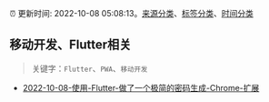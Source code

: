 :alarm_clock: 更新时间: 2022-10-08 05:08:13。[来源分类](../README.md)、[标签分类](../TAGS.md)、[时间分类](../TIMELINE.md)

## 移动开发、Flutter相关


> 关键字：`Flutter`、`PWA`、`移动开发`



- [2022-10-08-使用-Flutter-做了一个极简的密码生成-Chrome-扩展](https://www.v2ex.com/t/885210) 